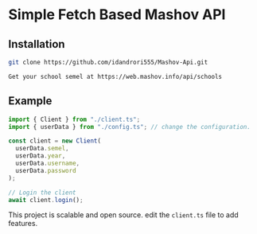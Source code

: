 # Simple Fetch Based Mashov API

## Installation
```bash
git clone https://github.com/idandrori555/Mashov-Api.git
```

```
Get your school semel at https://web.mashov.info/api/schools
```

## Example
```js
import { Client } from "./client.ts";
import { userData } from "./config.ts"; // change the configuration.

const client = new Client(
  userData.semel,
  userData.year,
  userData.username,
  userData.password
);

// Login the client
await client.login(); 
```

This project is scalable and open source. edit the ```client.ts``` file to add features.
